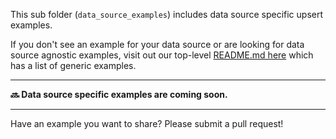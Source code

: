 This sub folder (`data_source_examples`) includes data source specific upsert examples.

If you don't see an example for your data source or are looking for data source agnostic examples, visit out our top-level [README.md here](../README.md) which has a list of generic examples.

---

**🔜 Data source specific examples are coming soon.**

---

Have an example you want to share? Please submit a pull request!